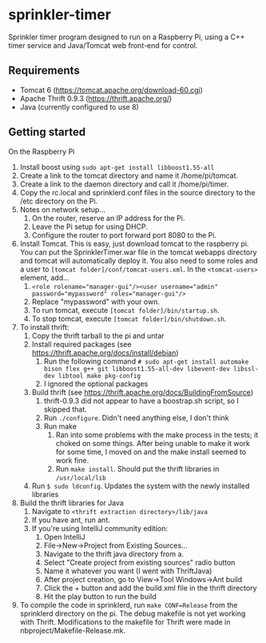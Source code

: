 # sprinkler-timer

Sprinkler timer program designed to run on a Raspberry Pi, using a C++ timer service and Java/Tomcat web front-end for control.

## Requirements
* Tomcat 6 (https://tomcat.apache.org/download-60.cgi)
* Apache Thrift 0.9.3 (https://thrift.apache.org/)
* Java (currently configured to use 8)

## Getting started

On the Raspberry Pi

1. Install boost using `sudo apt-get install libboost1.55-all`
2. Create a link to the tomcat directory and name it /home/pi/tomcat.
3. Create a link to the daemon directory and call it /home/pi/timer.
4. Copy the rc.local and sprinklerd.conf files in the source directory to the /etc directory on the Pi.
5. Notes on network setup...
    1. On the router, reserve an IP address for the Pi.
    2. Leave the Pi setup for using DHCP.
    3. Configure the router to port forward port 8080 to the Pi.
6. Install Tomcat. This is easy, just download tomcat to the raspberry pi. You can put the SprinklerTimer.war file in the tomcat webapps directory and tomcat will automatically deploy it. You also need to some roles and a user to `[tomcat folder]/conf/tomcat-users.xml`. In the `<tomcat-users>` element, add... 
    1. `<role rolename="manager-gui"/><user username="admin" password="mypassword" roles="manager-gui"/>`
    2. Replace "mypassword" with your own.
    3. To run tomcat, execute `[tomcat folder]/bin/startup.sh`.
    4. To stop tomcat, execute `[tomcat folder]/bin/shutdown.sh`.
7. To install thrift:
    1. Copy the thrift tarball to the pi and untar
    2. Install required packages (see https://thrift.apache.org/docs/install/debian)
        1. Run the following command
                `# sudo apt-get install automake bison flex g++ git libboost1.55-all-dev libevent-dev libssl-dev libtool make pkg-config`
        2. I ignored the optional packages
    3. Build thrift (see https://thrift.apache.org/docs/BuildingFromSource)
        1. thrift-0.9.3 did not appear to have a boostrap.sh script, so I skipped that.
        2. Run `./configure`. Didn't need anything else, I don't think
        3. Run make
            1. Ran into some problems with the make process in the tests; it choked on some things. After being unable to make it work for some time, I moved on and the make install seemed to work fine.
            2. Run `make install`. Should put the thrift libraries in `/usr/local/lib`
    4. Run `$ sudo ldconfig`. Updates the system with the newly installed libraries
8. Build the thrift libraries for Java
    1. Navigate to `<thrift extraction directory>/lib/java`
    2. If you have ant, run ant.
    3. If you're using IntelliJ community edition:
        1. Open IntelliJ
        2. File->New->Project from Existing Sources...
        3. Navigate to the thrift java directory from a.
        4. Select "Create project from existing sources" radio button
        5. Name it whatever you want (I went with ThriftJava)
        6. After project creation, go to View->Tool Windows->Ant build
        7. Click the + button and add the build.xml file in the thrift directory
        8. Hit the play button to run the build
9. To compile the code in sprinklerd, run `make CONF=Release` from the sprinklerd directory on the pi. The debug makefile is not yet working with Thrift. Modifications to the makefile for Thrift were made in nbproject/Makefile-Release.mk.
